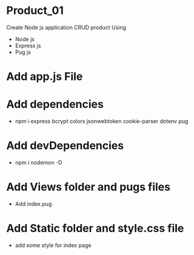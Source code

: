 # Product_01

Create Node js application CRUD product Using

- Node js
- Express js
- Pug js

# Add app.js File

# Add dependencies

- npm i express bcrypt colors jsonwebtoken cookie-parser dotenv pug

# Add devDependencies

- npm i nodemon -D

# Add Views folder and pugs files

- Add index.pug

# Add Static folder and style.css file

- add some style for index page
